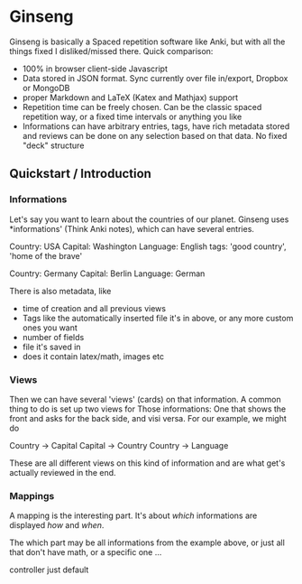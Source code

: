 Ginseng
==========

Ginseng is basically a Spaced repetition software like Anki, but with all the things fixed I disliked/missed there. Quick comparison:
- 100% in browser client-side Javascript
- Data stored in JSON format. Sync currently over file in/export, Dropbox or MongoDB
- proper Markdown and LaTeX (Katex and Mathjax) support
- Repetition time can be freely chosen. Can be the classic spaced repetition way, or a fixed time intervals or anything you like
- Informations can have arbitrary entries, tags, have rich metadata stored and reviews can be done on any selection based on that data. No fixed "deck" structure

## Quickstart / Introduction
### Informations
Let's say you want to learn about the countries of our planet. Ginseng uses *informations' (Think Anki notes), which can have several entries.

Country: USA
Capital: Washington
Language: English
tags: 'good country', 'home of the brave'

Country: Germany
Capital: Berlin
Language: German


There is also metadata, like
- time of creation and all previous views
- Tags like the automatically inserted file it's in above, or any more custom ones you want
- number of fields
- file it's saved in
- does it contain latex/math, images etc

### Views
Then we can have several 'views' (cards) on that information. A common thing to do is set up two views for Those informations: One that shows the front and asks for the back side, and visi versa. For our example, we might do

Country -> Capital
Capital -> Country
Country -> Language

These are all different views on this kind of information and are what get's actually reviewed in the end.

### Mappings
A mapping is the interesting part. It's about *which* informations are displayed *how* and *when*.

The which part may be all informations from the example above, or just all that don't have math, or a specific one ...

controller just default
